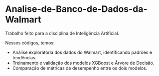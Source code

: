 # Analise-de-Banco-de-Dados-da-Walmart
Trabalho feito para a disciplina de Inteligência Artificial.

Nesses códigos, temos: 
<ul>
<li>Análise exploratória dos dados do Walmart, identificando padrões e tendências.</li>
<li>Treinamento e validação dos modelos XGBoost e Árvore de Decisão.</li>
<li>Comparação de métricas de desempenho entre os dois modelos.</li>
</ul>
